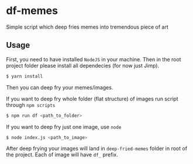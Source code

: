 # df-memes
Simple script which deep fries memes into tremendous piece of art

## Usage

First, you need to have installed `NodeJS` in your machine. Then in the root project folder please install all dependecies (for now just Jimp).

```sh
$ yarn install
```

Then you can deep fry your memes/images.

If you want to deep fry whole folder (flat structure) of images run script through `npm scripts`

```sh
$ npm run df <path_to_folder>
```

If you want to deep fry just one image, use `node`

```sh
$ node index.js <path_to_image>
```

After deep frying your images will land in `deep-fried-memes` folder in root of the project. Each of image will have `df_` prefix.
